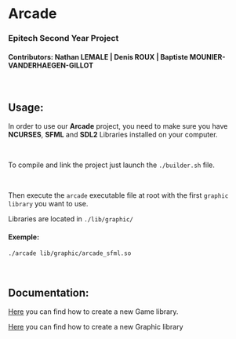# Arcade

### Epitech Second Year Project

#### Contributors: Nathan LEMALE | Denis ROUX | Baptiste MOUNIER-VANDERHAEGEN-GILLOT

<br/>

## Usage:

In order to use our **Arcade** project, you need to make sure you have **NCURSES**, **SFML** and **SDL2** Libraries installed on your computer.

<br/>

To compile and link the project just launch the `./builder.sh` file.

<br/>

Then execute the `arcade` executable file at root with the first `graphic library` you want to use.

Libraries are located in `./lib/graphic/`
#### Exemple:
`./arcade lib/graphic/arcade_sfml.so`

<br/>

## Documentation:

[Here](./doc/Game-Libraries.md) you can find how to create a new Game library.

[Here](./doc/Graphic-Libraries.md) you can find how to create a new Graphic library
